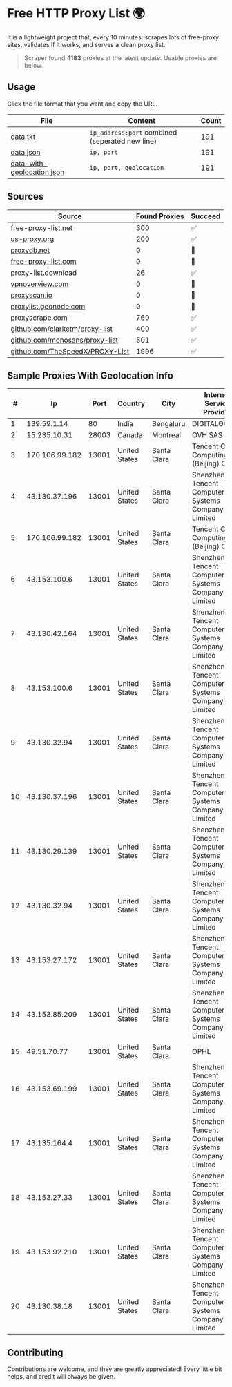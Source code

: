 
# Free HTTP Proxy List 🌍

It is a lightweight project that, every 10 minutes, scrapes lots of free-proxy sites, validates if it works, and serves a clean proxy list.


> Scraper found **4183** proxies at the latest update. Usable proxies are below.

## Usage

Click the file format that you want and copy the URL.


|File|Content|Count|
|----|-------|-----|
|[data.txt](https://raw.githubusercontent.com/themiralay/Proxy-List-World/master/data.txt)|`ip_address:port` combined (seperated new line)|191|
|[data.json](https://raw.githubusercontent.com/themiralay/Proxy-List-World/master/data.json)|`ip, port`|191|
|[data-with-geolocation.json](https://raw.githubusercontent.com/themiralay/Proxy-List-World/master/data-with-geolocation.json)|`ip, port, geolocation`|191|

## Sources

|Source|Found Proxies|Succeed|
|------|-------------|-------|
|[free-proxy-list.net](https://free-proxy-list.net)|300|✅|
|[us-proxy.org](https://www.us-proxy.org)|200|✅|
|[proxydb.net](http://proxydb.net)|0|🚫|
|[free-proxy-list.com](https://free-proxy-list.com/?page=&port=&type%5B%5D=http&type%5B%5D=https&up_time=0&search=Search)|0|🚫|
|[proxy-list.download](https://www.proxy-list.download/HTTP)|26|✅|
|[vpnoverview.com](https://vpnoverview.com/privacy/anonymous-browsing/free-proxy-servers)|0|🚫|
|[proxyscan.io](https://www.proxyscan.io)|0|🚫|
|[proxylist.geonode.com](https://proxylist.geonode.com/api/proxy-list?limit=300&page=1&sort_by=lastChecked&sort_type=desc&protocols=http,https)|0|🚫|
|[proxyscrape.com](https://api.proxyscrape.com/v2/?request=displayproxies&protocol=http&timeout=10000&country=all&ssl=all&anonymity=all)|760|✅|
|[github.com/clarketm/proxy-list](https://raw.githubusercontent.com/clarketm/proxy-list/master/proxy-list-raw.txt)|400|✅|
|[github.com/monosans/proxy-list](https://raw.githubusercontent.com/monosans/proxy-list/main/proxies/http.txt)|501|✅|
|[github.com/TheSpeedX/PROXY-List](https://raw.githubusercontent.com/TheSpeedX/PROXY-List/master/http.txt)|1996|✅|


## Sample Proxies With Geolocation Info

|#|Ip|Port|Country|City|Internet Service Provider|
|-|--|----|-------|----|-------------------------|
|1|139.59.1.14|80|India|Bengaluru|DIGITALOCEAN|
|2|15.235.10.31|28003|Canada|Montreal|OVH SAS|
|3|170.106.99.182|13001|United States|Santa Clara|Tencent Cloud Computing (Beijing) Co|
|4|43.130.37.196|13001|United States|Santa Clara|Shenzhen Tencent Computer Systems Company Limited|
|5|170.106.99.182|13001|United States|Santa Clara|Tencent Cloud Computing (Beijing) Co|
|6|43.153.100.6|13001|United States|Santa Clara|Shenzhen Tencent Computer Systems Company Limited|
|7|43.130.42.164|13001|United States|Santa Clara|Shenzhen Tencent Computer Systems Company Limited|
|8|43.153.100.6|13001|United States|Santa Clara|Shenzhen Tencent Computer Systems Company Limited|
|9|43.130.32.94|13001|United States|Santa Clara|Shenzhen Tencent Computer Systems Company Limited|
|10|43.130.37.196|13001|United States|Santa Clara|Shenzhen Tencent Computer Systems Company Limited|
|11|43.130.29.139|13001|United States|Santa Clara|Shenzhen Tencent Computer Systems Company Limited|
|12|43.130.32.94|13001|United States|Santa Clara|Shenzhen Tencent Computer Systems Company Limited|
|13|43.153.27.172|13001|United States|Santa Clara|Shenzhen Tencent Computer Systems Company Limited|
|14|43.153.85.209|13001|United States|Santa Clara|Shenzhen Tencent Computer Systems Company Limited|
|15|49.51.70.77|13001|United States|Santa Clara|OPHL|
|16|43.153.69.199|13001|United States|Santa Clara|Shenzhen Tencent Computer Systems Company Limited|
|17|43.135.164.4|13001|United States|Santa Clara|Shenzhen Tencent Computer Systems Company Limited|
|18|43.153.27.33|13001|United States|Santa Clara|Shenzhen Tencent Computer Systems Company Limited|
|19|43.153.92.210|13001|United States|Santa Clara|Shenzhen Tencent Computer Systems Company Limited|
|20|43.130.38.18|13001|United States|Santa Clara|Shenzhen Tencent Computer Systems Company Limited|



## Contributing

Contributions are welcome, and they are greatly appreciated! Every
little bit helps, and credit will always be given.

